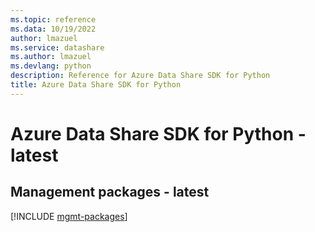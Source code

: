 ```yaml
---
ms.topic: reference
ms.data: 10/19/2022
author: lmazuel
ms.service: datashare
ms.author: lmazuel
ms.devlang: python
description: Reference for Azure Data Share SDK for Python
title: Azure Data Share SDK for Python
---
```

# Azure Data Share SDK for Python - latest

## Management packages - latest
[!INCLUDE [mgmt-packages](data-share-mgmt-index.md)]